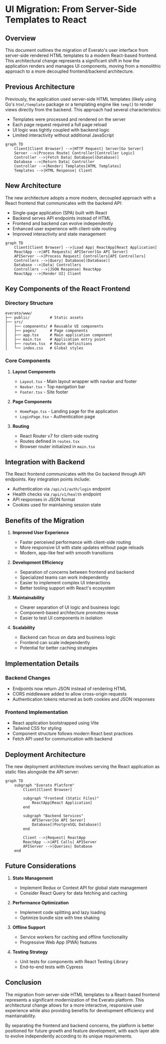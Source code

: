 # UI Migration: From Server-Side Templates to React

## Overview

This document outlines the migration of Everato's user interface from server-side rendered HTML templates to a modern React-based frontend. This architectural change represents a significant shift in how the application renders and manages UI components, moving from a monolithic approach to a more decoupled frontend/backend architecture.

## Previous Architecture

Previously, the application used server-side HTML templates (likely using Go's `html/template` package or a templating engine like `templ`) to render views directly from the backend. This approach had several characteristics:

- Templates were processed and rendered on the server
- Each page request required a full page reload
- UI logic was tightly coupled with backend logic
- Limited interactivity without additional JavaScript

```mermaid
graph TD
    Client[Client Browser] -->|HTTP Request| Server[Go Server]
    Server -->|Process Route| Controller[Controller Logic]
    Controller -->|Fetch Data| Database[(Database)]
    Database -->|Return Data| Controller
    Controller -->|Render| Templates[HTML Templates]
    Templates -->|HTML Response| Client
```

## New Architecture

The new architecture adopts a more modern, decoupled approach with a React frontend that communicates with the backend API:

- Single-page application (SPA) built with React
- Backend serves API endpoints instead of HTML
- Frontend and backend can evolve independently
- Enhanced user experience with client-side routing
- Improved interactivity and state management

```mermaid
graph TD
    Client[Client Browser] -->|Load App| ReactApp[React Application]
    ReactApp -->|API Requests| APIServer[Go API Server]
    APIServer -->|Process Request| Controllers[API Controllers]
    Controllers -->|Query| Database[(Database)]
    Database -->|Data| Controllers
    Controllers -->|JSON Response| ReactApp
    ReactApp -->|Render UI| Client
```

## Key Components of the React Frontend

### Directory Structure

```
everato/www/
├── public/         # Static assets
├── src/
│   ├── components/ # Reusable UI components
│   ├── pages/      # Page components
│   ├── app.tsx     # Main application component
│   ├── main.tsx    # Application entry point
│   ├── routes.tsx  # Route definitions
│   └── index.css   # Global styles
```

### Core Components

1. **Layout Components**
   - `Layout.tsx` - Main layout wrapper with navbar and footer
   - `Navbar.tsx` - Top navigation bar
   - `Footer.tsx` - Site footer

2. **Page Components**
   - `HomePage.tsx` - Landing page for the application
   - `LoginPage.tsx` - Authentication page

3. **Routing**
   - React Router v7 for client-side routing
   - Routes defined in `routes.tsx`
   - Browser router initialized in `main.tsx`

## Integration with Backend

The React frontend communicates with the Go backend through API endpoints. Key integration points include:

- Authentication via `/api/v1/auth/login` endpoint
- Health checks via `/api/v1/health` endpoint
- API responses in JSON format
- Cookies used for maintaining session state

## Benefits of the Migration

1. **Improved User Experience**
   - Faster perceived performance with client-side routing
   - More responsive UI with state updates without page reloads
   - Modern, app-like feel with smooth transitions

2. **Development Efficiency**
   - Separation of concerns between frontend and backend
   - Specialized teams can work independently
   - Easier to implement complex UI interactions
   - Better tooling support with React's ecosystem

3. **Maintainability**
   - Clearer separation of UI logic and business logic
   - Component-based architecture promotes reuse
   - Easier to test UI components in isolation

4. **Scalability**
   - Backend can focus on data and business logic
   - Frontend can scale independently
   - Potential for better caching strategies

## Implementation Details

### Backend Changes

- Endpoints now return JSON instead of rendering HTML
- CORS middleware added to allow cross-origin requests
- Authentication tokens returned as both cookies and JSON responses

### Frontend Implementation

- React application bootstrapped using Vite
- Tailwind CSS for styling
- Component structure follows modern React best practices
- Fetch API used for communication with backend

## Deployment Architecture

The new deployment architecture involves serving the React application as static files alongside the API server:

```mermaid
graph TD
    subgraph "Everato Platform"
        Client[Client Browser]

        subgraph "Frontend (Static Files)"
            ReactApp[React Application]
        end

        subgraph "Backend Services"
            APIServer[Go API Server]
            Database[(PostgreSQL Database)]
        end

        Client -->|Request| ReactApp
        ReactApp -->|API Calls| APIServer
        APIServer -->|Queries| Database
    end
```

## Future Considerations

1. **State Management**
   - Implement Redux or Context API for global state management
   - Consider React Query for data fetching and caching

2. **Performance Optimization**
   - Implement code splitting and lazy loading
   - Optimize bundle size with tree shaking

3. **Offline Support**
   - Service workers for caching and offline functionality
   - Progressive Web App (PWA) features

4. **Testing Strategy**
   - Unit tests for components with React Testing Library
   - End-to-end tests with Cypress

## Conclusion

The migration from server-side HTML templates to a React-based frontend represents a significant modernization of the Everato platform. This architectural change allows for a more interactive, responsive user experience while also providing benefits for development efficiency and maintainability.

By separating the frontend and backend concerns, the platform is better positioned for future growth and feature development, with each layer able to evolve independently according to its unique requirements.

